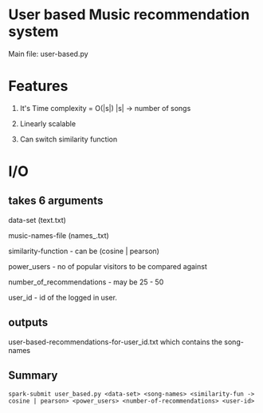 User based Music recommendation system
======================================
Main file: user-based.py

Features
========
1) It's Time complexity = O(|s|) |s| -> number of songs

2) Linearly scalable

3) Can switch similarity function

I/O
===

takes 6 arguments
----------------
data-set (text.txt)

music-names-file (names_.txt)

similarity-function - can be (cosine | pearson)

power_users - no of popular visitors to be compared against

number_of_recommendations - may be 25 - 50

user_id - id of the logged in user.

outputs
-------
user-based-recommendations-for-user_id.txt which contains the song-names

Summary
-----
`spark-submit user_based.py <data-set> <song-names> <similarity-fun -> cosine | pearson> <power_users> <number-of-recommendations> <user-id>`
